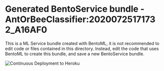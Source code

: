 # Generated BentoService bundle - AntOrBeeClassifier:20200725171732_A16AF0

This is a ML Service bundle created with BentoML, it is not recommended to edit
code or files contained in this directory. Instead, edit the code that uses BentoML
to create this bundle, and save a new BentoService bundle.

![Continuous Deployment to Heroku](https://github.com/hairysome/my-a-or-b/workflows/Continuous%20Deployment%20to%20Heroku/badge.svg)
